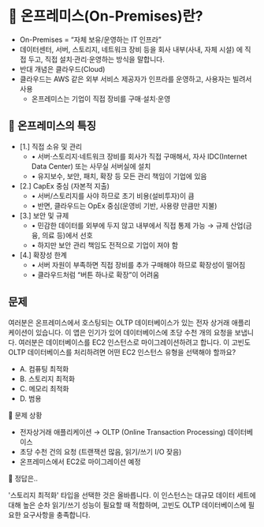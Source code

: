 # 📌 온프레미스(On-Premises)란?

- On-Premises = “자체 보유/운영하는 IT 인프라”
- 데이터센터, 서버, 스토리지, 네트워크 장비 등을 회사 내부(사내, 자체 시설) 에 직접 두고,
  직접 설치·관리·운영하는 방식을 말합니다.
- 반대 개념은 클라우드(Cloud)
- 클라우드는 AWS 같은 외부 서비스 제공자가 인프라를 운영하고, 사용자는 빌려서 사용
  - 온프레미스는 기업이 직접 장비를 구매·설치·운영

## 📌 온프레미스의 특징

- [1.] 직접 소유 및 관리
  - • 서버·스토리지·네트워크 장비를 회사가 직접 구매해서, 자사 IDC(Internet Data Center) 또는
    사무실 서버실에 설치
  - • 유지보수, 보안, 패치, 확장 등 모든 관리 책임이 기업에 있음
- [2.] CapEx 중심 (자본적 지출)
  - • 서버/스토리지를 사야 하므로 초기 비용(설비투자)이 큼
  - • 반면, 클라우드는 OpEx 중심(운영비 기반, 사용량 만큼만 지불)
- [3.] 보안 및 규제
  - • 민감한 데이터를 외부에 두지 않고 내부에서 직접 통제 가능 → 규제 산업(금융, 의료 등)에서 선호
  - • 하지만 보안 관리 책임도 전적으로 기업이 져야 함
- [4.] 확장성 한계
  - • 서버 자원이 부족하면 직접 장비를 추가 구매해야 하므로 확장성이 떨어짐
  - • 클라우드처럼 “버튼 하나로 확장”이 어려움

## 문제

여러분은 온프레미스에서 호스팅되는 OLTP 데이터베이스가 있는 전자 상거래 애플리케이션이 있습니다.
이 앱은 인기가 있어 데이터베이스에 초당 수천 개의 요청을 보냅니다. 여러분은 데이터베이스를 EC2
인스턴스로 마이그레이션하려고 합니다. 이 고빈도 OLTP 데이터베이스를 처리하려면 어떤 EC2 인스턴스 유형을
선택해야 할까요?

- A. 컴퓨팅 최적화
- B. 스토리지 최적화
- C. 메모리 최적화
- D. 범용

📌 문제 상황

- 전자상거래 애플리케이션 → OLTP (Online Transaction Processing) 데이터베이스
- 초당 수천 건의 요청 (트랜잭션 많음, 읽기/쓰기 I/O 잦음)
- 온프레미스에서 EC2로 마이그레이션 예정

📌 정답은..

'스토리지 최적화' 타입을 선택한 것은 올바릅니다. 이 인스턴스는 대규모 데이터 세트에 대해 높은
순차 읽기/쓰기 성능이 필요할 때 적합하며, 고빈도 OLTP 데이터베이스에 필요한 요구사항을 충족합니다.
